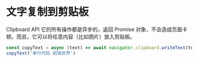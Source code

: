 # 文字复制到剪贴板

Clipboard API 它的所有操作都是异步的，返回 Promise 对象，不会造成页面卡顿。而且，它可以将任意内容（比如图片）放入剪贴板。

```js
const copyText = async (text) => await navigator.clipboard.writeText(text)
copyText('单行代码 前端世界')
```
